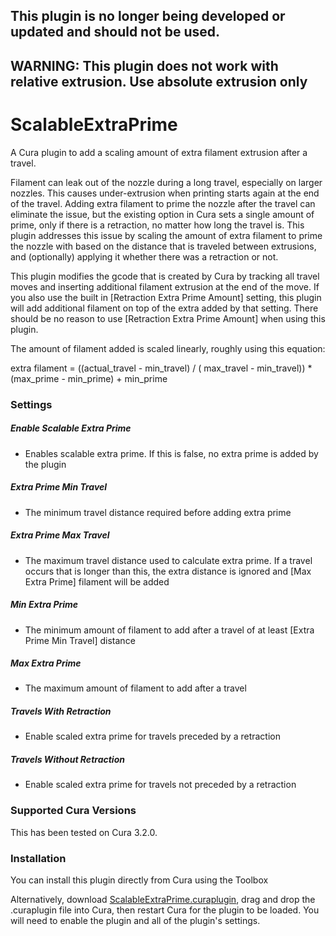 ## This plugin is no longer being developed or updated and should not be used.

## WARNING: This plugin does not work with relative extrusion. Use absolute extrusion only

# ScalableExtraPrime

A Cura plugin to add a scaling amount of extra filament extrusion after a travel.

Filament can leak out of the nozzle during a long travel, especially on larger nozzles. 
This causes under-extrusion when printing starts again at the end of the travel. Adding extra filament to prime the nozzle after the travel can eliminate the issue,
but the existing option in Cura sets a single amount of prime, only if there is a retraction, no matter how long the travel is. This plugin addresses this issue by
 scaling the amount of extra filament to prime the nozzle with based on the distance that is traveled between extrusions, and (optionally) applying it whether there was a retraction or not.
 
This plugin modifies the gcode that is created by Cura by tracking all travel moves and inserting additional filament extrusion at the end of the move. If you also use the built in [Retraction Extra Prime Amount] setting, this plugin will add additional filament on top of the extra added by that setting. There should be no reason to use [Retraction Extra Prime Amount] when using this plugin.

The amount of filament added is scaled linearly, roughly using this equation:

extra filament = ((actual_travel - min_travel) / ( max_travel - min_travel)) * (max_prime - min_prime) + min_prime

### Settings

##### Enable Scalable Extra Prime
* Enables scalable extra prime. If this is false, no extra prime is added by the plugin  

##### Extra Prime Min Travel
* The minimum travel distance required before adding extra prime 

##### Extra Prime Max Travel
* The maximum travel distance used to calculate extra prime. If a travel occurs that is longer than this, the extra distance is ignored and [Max Extra Prime] filament will be added

##### Min Extra Prime
* The minimum amount of filament to add after a travel of at least [Extra Prime Min Travel] distance

##### Max Extra Prime
* The maximum amount of filament to add after a travel

##### Travels With Retraction
* Enable scaled extra prime for travels preceded by a retraction

##### Travels Without Retraction
* Enable scaled extra prime for travels not preceded by a retraction

### Supported Cura Versions
This has been tested on Cura 3.2.0.

### Installation
You can install this plugin directly from Cura using the Toolbox

Alternatively, download [ScalableExtraPrime.curaplugin](https://github.com/Pheneeny/CuraPlugin-ScalableExtraPrime/releases/download/v1.0.0/ScalableExtraPrime.curaplugin), drag and drop the .curaplugin file into Cura, then restart Cura for the plugin to be loaded. You will need to enable the plugin and all of the plugin's settings.
